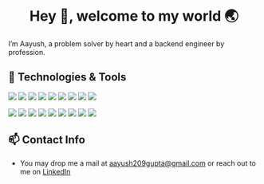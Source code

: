 <h1 align="center">Hey 👋, welcome to my world 🌏</h1>

I’m Aayush, a problem solver by heart and a backend engineer by profession.

## 💼 Technologies & Tools

![](https://img.shields.io/badge/Code-Flask-informational?style=for-the-badge&logo=flask&logoColor=white&color=43A6C6)
![](https://img.shields.io/badge/Code-Java-informational?style=for-the-badge&logo=Java&logoColor=white&color=43A6C6)
![](https://img.shields.io/badge/Code-Python-informational?style=for-the-badge&logo=Python&logoColor=white&color=43A6C6)
![](https://img.shields.io/badge/Database-MongoDB-informational?style=for-the-badge&logo=MongoDB&logoColor=white&color=43A6C6)
![](https://img.shields.io/badge/Database-MySQL-informational?style=for-the-badge&logo=MySQL&logoColor=white&color=43A6C6)
![](https://img.shields.io/badge/Database-Oracle-informational?style=for-the-badge&logo=Oracle&logoColor=white&color=43A6C6)
![](https://img.shields.io/badge/Code-SpringBoot-informational?style=for-the-badge&logo=Spring&logoColor=white&color=43A6C6)
![](https://img.shields.io/badge/Shell-Bash-informational?style=for-the-badge&logo=gnu-bash&logoColor=white&color=43A6C6)
![](https://img.shields.io/badge/OS-Linux-informational?style=for-the-badge&logo=linux&logoColor=white&color=43A6C6)

![](https://img.shields.io/badge/Tools-Bitbucket-informational?style=for-the-badge&logo=Bitbucket&logoColor=white&color=43A6C6)
![](https://img.shields.io/badge/Tools-Confluence-informational?style=for-the-badge&logo=Confluence&logoColor=white&color=43A6C6)
![](https://img.shields.io/badge/Tools-Docker-informational?style=for-the-badge&logo=docker&logoColor=white&color=43A6C6)
![](https://img.shields.io/badge/Tools-GitHub-informational?style=for-the-badge&logo=GitHub&logoColor=white&color=43A6C6)
![](https://img.shields.io/badge/Tools-Jenkins-informational?style=for-the-badge&logo=jenkins&logoColor=white&color=43A6C6)
![](https://img.shields.io/badge/Tools-Jira-informational?style=for-the-badge&logo=Jira-Software&logoColor=white&color=43A6C6)
![](https://img.shields.io/badge/Tools-Kubernetes-informational?style=for-the-badge&logo=kubernetes&logoColor=white&color=43A6C6)
![](https://img.shields.io/badge/Tools-Postman-informational?style=for-the-badge&logo=Postman&logoColor=white&color=43A6C6)
![](https://img.shields.io/badge/Tools-SonarQube-informational?style=for-the-badge&logo=SonarQube&logoColor=white&color=43A6C6)

## 📫 Contact Info
- You may drop me a mail at [aayush209gupta@gmail.com](mailto:aayush209gupta@gmail.com) or reach out to me on [LinkedIn](https://www.linkedin.com/in/aayush209)
